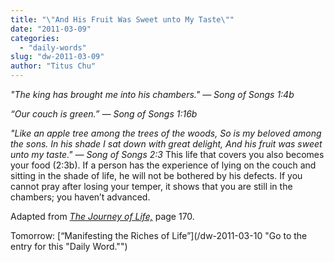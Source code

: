 ```yaml
---
title: "\"And His Fruit Was Sweet unto My Taste\""
date: "2011-03-09"
categories: 
  - "daily-words"
slug: "dw-2011-03-09"
author: "Titus Chu"
---
```


_"The king has brought me into his chambers." — Song of Songs 1:4b_

_“Our couch is green.” — Song of Songs 1:16b_

_"Like an apple tree among the trees of the woods, So is my beloved among the sons. In his shade I sat down with great delight, And his fruit was sweet unto my taste." — Song of Songs 2:3_ This life that covers you also becomes your food (2:3b). If a person has the experience of lying on the couch and sitting in the shade of life, he will not be bothered by his defects. If you cannot pray after losing your temper, it shows that you are still in the chambers; you haven’t advanced.

Adapted from _[The Journey of Life,](/book-journey "Go to the listing for this book.")_ page 170.

Tomorrow: [“Manifesting the Riches of Life”](/dw-2011-03-10 "Go to the entry for this "Daily Word."")
